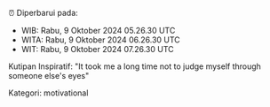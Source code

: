 ⏰ Diperbarui pada:
- WIB: Rabu, 9 Oktober 2024 05.26.30 UTC
- WITA: Rabu, 9 Oktober 2024 06.26.30 UTC
- WIT: Rabu, 9 Oktober 2024 07.26.30 UTC

Kutipan Inspiratif:
"It took me a long time not to judge myself through someone else's eyes"


Kategori: motivational

